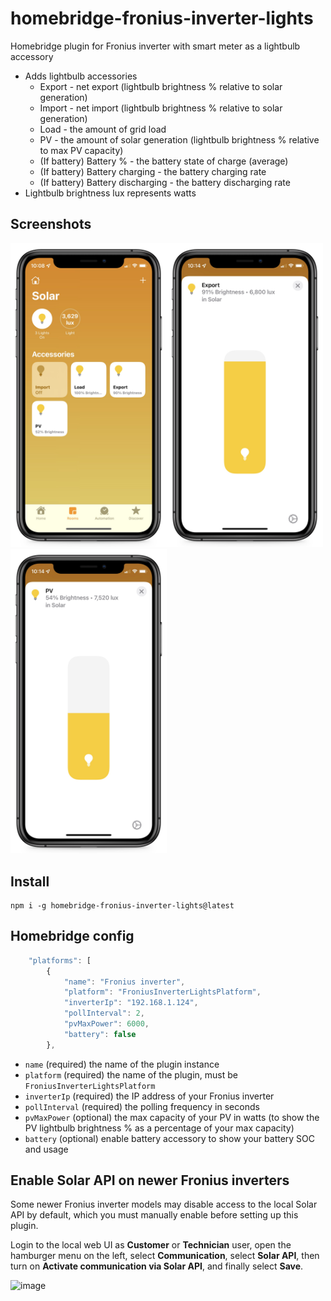 # homebridge-fronius-inverter-lights
 Homebridge plugin for Fronius inverter with smart meter as a lightbulb accessory
 
- Adds lightbulb accessories
  - Export - net export (lightbulb brightness % relative to solar generation)
  - Import - net import (lightbulb brightness % relative to solar generation)
  - Load - the amount of grid load
  - PV - the amount of solar generation (lightbulb brightness % relative to max PV capacity)
  - (If battery) Battery % - the battery state of charge (average)
  - (If battery) Battery charging - the battery charging rate
  - (If battery) Battery discharging - the battery discharging rate
- Lightbulb brightness lux represents watts

## Screenshots

<img src="https://raw.githubusercontent.com/longzheng/homebridge-fronius-inverter-lights/master/docs/screenshot1.JPEG" width="250"><img src="https://raw.githubusercontent.com/longzheng/homebridge-fronius-inverter-lights/master/docs/screenshot2.JPEG" width="250"><img src="https://raw.githubusercontent.com/longzheng/homebridge-fronius-inverter-lights/master/docs/screenshot3.JPEG" width="250">

## Install

```
npm i -g homebridge-fronius-inverter-lights@latest
```

## Homebridge config

```javascript
    "platforms": [
        {
            "name": "Fronius inverter",
            "platform": "FroniusInverterLightsPlatform",
            "inverterIp": "192.168.1.124",
            "pollInterval": 2,
            "pvMaxPower": 6000,
            "battery": false
        },

```
- `name` (required) the name of the plugin instance
- `platform` (required) the name of the plugin, must be `FroniusInverterLightsPlatform`
- `inverterIp` (required) the IP address of your Fronius inverter
- `pollInterval` (required) the polling frequency in seconds
- `pvMaxPower` (optional) the max capacity of your PV in watts (to show the PV lightbulb brightness % as a percentage of your max capacity)
- `battery` (optional) enable battery accessory to show your battery SOC and usage

## Enable Solar API on newer Fronius inverters

Some newer Fronius inverter models may disable access to the local Solar API by default, which you must manually enable before setting up this plugin.

Login to the local web UI as **Customer** or **Technician** user, open the hamburger menu on the left, select **Communication**, select **Solar API**, then turn on **Activate communication via Solar API**, and finally select **Save**.

![image](https://github.com/longzheng/homebridge-fronius-inverter-lights/assets/484912/df891cd0-beb0-4ff1-b184-e5734df9111b)
